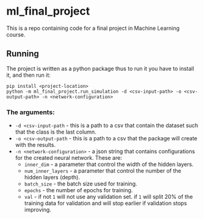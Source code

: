 # ml_final_project

This is a repo containing code for a final project in Machine Learning course.

## Running 

The project is written as a python package thus to run it you have to install it, and then run it:
```shell
pip install <project-location>
python -m ml_final_project.run_simulation -d <csv-input-path> -o <csv-output-path> -n <network-configuration>  
```

### The arguments:
- `-d <csv-input-path` - this is a path to a csv that contain the dataset such that the class is the last column.
- `-o <csv-output-path` - this is a path to a csv that the package will create with the results.
- `-n <network-configuration>` - a json string that contains configurations for the created neural network. These are:
  - `inner_dim` - a parameter that control the width of the hidden layers.
  - `num_inner_layers` - a parameter that control the number of the hidden layers (depth).
  - `batch_size` - the batch size used for training.
  - `epochs` - the number of epochs for training.
  - `val` - if not `1` will not use any validation set. if `1` will split 20% of the training data for validation and will stop earlier if validation stops improving. 